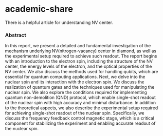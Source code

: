 # academic-share
There is a helpful article for understanding NV center.
### Abstract
In this report, we present a detailed and fundamental investigation of the mechanism underlying NV(nitrogen-vacancy) center in diamond, as well as the experimental setup required to achieve such readout. The report begins with an introduction to the electron spin, including the structure of the NV center, the energy levels of the electron, and the optical properties of the NV center. We also discuss the methods used for handling qubits, which are essential for quantum computing applications. Next, we delve into the nuclear spin and its interaction with the electron spin. We discuss the realization of quantum gates and the techniques used for manipulating the nuclear spin. We also explore the conditions required for implementing quantum non-demolition (QND) protocol, which enable single-shot readout of the nuclear spin with high accuracy and minimal disturbance. In addition to the theoretical aspects, we also describe the experimental setup required for achieving single-shot readout of the nuclear spin. Specifically, we discuss the frequency feedback control magnetic stage, which is a critical component for stabilizing the experiment and enabling accurate readout of the nuclear spin.
